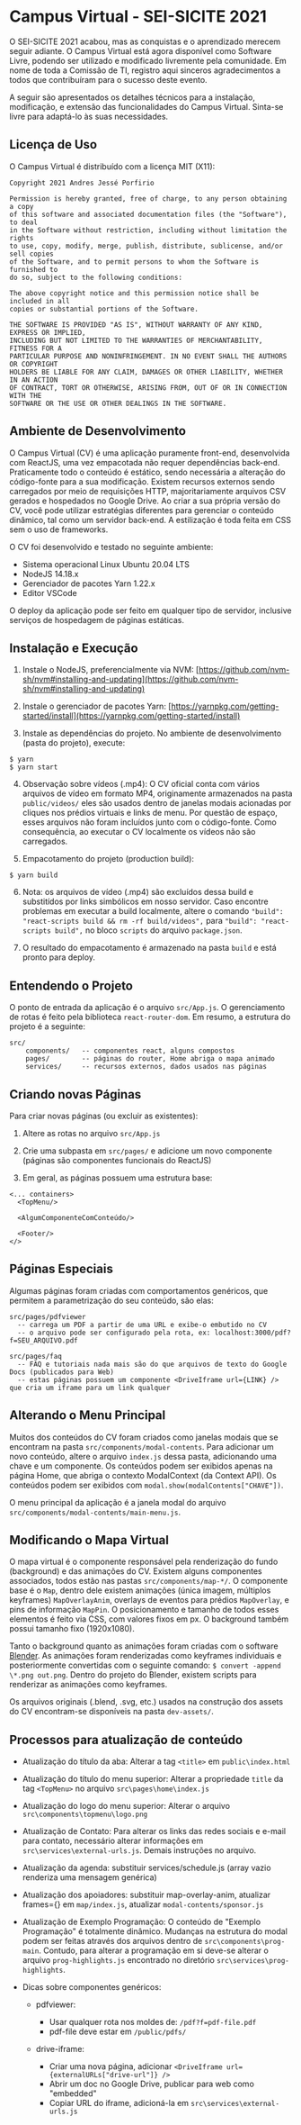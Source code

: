# Campus Virtual - SEI-SICITE 2021

O SEI-SICITE 2021 acabou, mas as conquistas e o aprendizado merecem seguir adiante. O Campus Virtual está agora disponível como Software Livre, podendo ser utilizado e modificado livremente pela comunidade. Em nome de toda a Comissão de TI, registro aqui sinceros agradecimentos a todos que contribuíram para o sucesso deste evento.

A seguir são apresentados os detalhes técnicos para a instalação, modificação, e extensão das funcionalidades do Campus Virtual. Sinta-se livre para adaptá-lo às suas necessidades.

## Licença de Uso

O Campus Virtual é distribuído com a licença MIT (X11):

```
Copyright 2021 Andres Jessé Porfirio

Permission is hereby granted, free of charge, to any person obtaining a copy
of this software and associated documentation files (the "Software"), to deal
in the Software without restriction, including without limitation the rights
to use, copy, modify, merge, publish, distribute, sublicense, and/or sell copies
of the Software, and to permit persons to whom the Software is furnished to
do so, subject to the following conditions:

The above copyright notice and this permission notice shall be included in all
copies or substantial portions of the Software.

THE SOFTWARE IS PROVIDED "AS IS", WITHOUT WARRANTY OF ANY KIND, EXPRESS OR IMPLIED,
INCLUDING BUT NOT LIMITED TO THE WARRANTIES OF MERCHANTABILITY, FITNESS FOR A
PARTICULAR PURPOSE AND NONINFRINGEMENT. IN NO EVENT SHALL THE AUTHORS OR COPYRIGHT
HOLDERS BE LIABLE FOR ANY CLAIM, DAMAGES OR OTHER LIABILITY, WHETHER IN AN ACTION
OF CONTRACT, TORT OR OTHERWISE, ARISING FROM, OUT OF OR IN CONNECTION WITH THE
SOFTWARE OR THE USE OR OTHER DEALINGS IN THE SOFTWARE.
```

## Ambiente de Desenvolvimento

O Campus Virtual (CV) é uma aplicação puramente front-end, desenvolvida com ReactJS, uma vez empacotada não requer dependências back-end. Praticamente todo o conteúdo é estático, sendo necessária a alteração do código-fonte para a sua modificação. Existem recursos externos sendo carregados por meio de requisições HTTP, majoritariamente arquivos CSV gerados e hospedados no Google Drive. Ao criar a sua própria versão do CV, você pode utilizar estratégias diferentes para gerenciar o conteúdo dinâmico, tal como um servidor back-end. A estilização é toda feita em CSS sem o uso de frameworks.

O CV foi desenvolvido e testado no seguinte ambiente:

- Sistema operacional Linux Ubuntu 20.04 LTS
- NodeJS 14.18.x
- Gerenciador de pacotes Yarn 1.22.x
- Editor VSCode

O deploy da aplicação pode ser feito em qualquer tipo de servidor, inclusive serviços de hospedagem de páginas estáticas.

## Instalação e Execução

1. Instale o NodeJS, preferencialmente via NVM: [https://github.com/nvm-sh/nvm#installing-and-updating](https://github.com/nvm-sh/nvm#installing-and-updating)

2. Instale o gerenciador de pacotes Yarn: [https://yarnpkg.com/getting-started/install](https://yarnpkg.com/getting-started/install)

3. Instale as dependências do projeto. No ambiente de desenvolvimento (pasta do projeto), execute:

```
$ yarn
$ yarn start
```

4. Observação sobre vídeos (.mp4): O CV oficial conta com vários arquivos de vídeo em formato MP4, originamente armazenados na pasta `public/videos/` eles são usados dentro de janelas modais acionadas por cliques nos prédios virtuais e links de menu. Por questão de espaço, esses arquivos não foram incluídos junto com o código-fonte. Como consequência, ao executar o CV localmente os vídeos não são carregados.

5. Empacotamento do projeto (production build):

```
$ yarn build
```

6. Nota: os arquivos de vídeo (.mp4) são excluídos dessa build e substitídos por links simbólicos em nosso servidor. Caso encontre problemas em executar a build localmente, altere o comando `"build": "react-scripts build && rm -rf build/videos",` para `"build": "react-scripts build",` no bloco `scripts` do arquivo `package.json`.

7. O resultado do empacotamento é armazenado na pasta `build` e está pronto para deploy.

## Entendendo o Projeto

O ponto de entrada da aplicação é o arquivo `src/App.js`. O gerenciamento de rotas é feito pela biblioteca `react-router-dom`. Em resumo, a estrutura do projeto é a seguinte:

```
src/
    components/   -- componentes react, alguns compostos
    pages/        -- páginas do router, Home abriga o mapa animado
    services/     -- recursos externos, dados usados nas páginas
```

## Criando novas Páginas

Para criar novas páginas (ou excluir as existentes):

1. Altere as rotas no arquivo `src/App.js`

2. Crie uma subpasta em `src/pages/` e adicione um novo componente (páginas são componentes funcionais do ReactJS)

3. Em geral, as páginas possuem uma estrutura base:

```
<... containers>
  <TopMenu/>

  <AlgumComponenteComConteúdo/>

  <Footer/>
</>
```

## Páginas Especiais

Algumas páginas foram criadas com comportamentos genéricos, que permitem a parametrização do seu conteúdo, são elas:

```
src/pages/pdfviewer
  -- carrega um PDF a partir de uma URL e exibe-o embutido no CV
  -- o arquivo pode ser configurado pela rota, ex: localhost:3000/pdf?f=SEU_ARQUIVO.pdf

src/pages/faq
  -- FAQ e tutoriais nada mais são do que arquivos de texto do Google Docs (publicados para Web)
  -- estas páginas possuem um componente <DriveIframe url={LINK} /> que cria um iframe para um link qualquer
```

## Alterando o Menu Principal

Muitos dos conteúdos do CV foram criados como janelas modais que se encontram na pasta `src/components/modal-contents`. Para adicionar um novo conteúdo, altere o arquivo `index.js` dessa pasta, adicionando uma chave e um componente. Os conteúdos podem ser exibidos apenas na página Home, que abriga o contexto ModalContext (da Context API). Os conteúdos podem ser exibidos com `modal.show(modalContents["CHAVE"])`.

O menu principal da aplicação é a janela modal do arquivo `src/components/modal-contents/main-menu.js`.

## Modificando o Mapa Virtual

O mapa virtual é o componente responsável pela renderização do fundo (background) e das animações do CV. Existem alguns componentes associados, todos estão nas pastas `src/components/map-*/`. O componente base é o `Map`, dentro dele existem animações (única imagem, múltiplos keyframes) `MapOverlayAnim`, overlays de eventos para prédios `MapOverlay`, e pins de informação `MapPin`. O posicionamento e tamanho de todos esses elementos é feito via CSS, com valores fixos em px. O background também possui tamanho fixo (1920x1080).

Tanto o background quanto as animações foram criadas com o software [Blender](https://www.blender.org/). As animações foram renderizadas como keyframes individuais e posteriormente convertidas com o seguinte comando: `$ convert -append \*.png out.png`. Dentro do projeto do Blender, existem scripts para renderizar as animações como keyframes.

Os arquivos originais (.blend, .svg, etc.) usados na construção dos assets do CV encontram-se disponíveis na pasta `dev-assets/`.

## Processos para atualização de conteúdo

- Atualização do título da aba: Alterar a tag `<title>` em `public\index.html`

- Atualização do título do menu superior: Alterar a propriedade `title` da tag `<TopMenu>` no arquivo `src\pages\home\index.js`

- Atualização do logo do menu superior: Alterar o arquivo `src\components\topmenu\logo.png`

- Atualização de Contato: Para alterar os links das redes sociais e e-mail para contato, necessário alterar informações em `src\services\external-urls.js`. Demais instruções no arquivo.

- Atualização da agenda: substituir services/schedule.js (array vazio renderiza uma mensagem genérica)

- Atualização dos apoiadores: substituir map-overlay-anim, atualizar frames={} em `map/index.js`, atualizar `modal-contents/sponsor.js`

- Atualização de Exemplo Programação: O conteúdo de "Exemplo Programação" é totalmente dinâmico. Mudanças na estrutura do modal podem ser feitas através dos arquivos dentro de `src\components\prog-main`. Contudo, para alterar a programação em si deve-se alterar o arquivo `prog-highlights.js` encontrado no diretório `src\services\prog-highlights`.

- Dicas sobre componentes genéricos:

  - pdfviewer:

    - Usar qualquer rota nos moldes de: `/pdf?f=pdf-file.pdf`
    - pdf-file deve estar em `/public/pdfs/`

  - drive-iframe:
    - Criar uma nova página, adicionar `<DriveIframe url={externalURLs["drive-url"]} />`
    - Abrir um doc no Google Drive, publicar para web como "embedded"
    - Copiar URL do iframe, adicioná-la em `src\services\external-urls.js`

